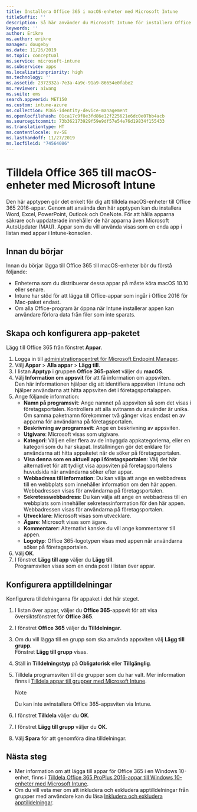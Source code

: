```yaml
---
title: Installera Office 365 i macOS-enheter med Microsoft Intune
titleSuffix: ''
description: Så här använder du Microsoft Intune för installera Office 365-appar på macOS-enheter.
keywords: ''
author: Erikre
ms.author: erikre
manager: dougeby
ms.date: 11/26/2019
ms.topic: conceptual
ms.service: microsoft-intune
ms.subservice: apps
ms.localizationpriority: high
ms.technology: ''
ms.assetid: 2372332a-7e3a-4a9c-91a9-86654e0fabe2
ms.reviewer: aiwang
ms.suite: ems
search.appverid: MET150
ms.custom: intune-azure
ms.collection: M365-identity-device-management
ms.openlocfilehash: 01ca17c9f8e3fd86e12f225621e6dc0e07bb4acb
ms.sourcegitcommit: 73b362173929f59e9df57e54e76d19834f155433
ms.translationtype: HT
ms.contentlocale: sv-SE
ms.lasthandoff: 11/27/2019
ms.locfileid: "74564086"
---
```

# <a name="assign-office-365-to-macos-devices-with-microsoft-intune"></a>Tilldela Office 365 till macOS-enheter med Microsoft Intune

Den här apptypen gör det enkelt för dig att tilldela macOS-enheter till Office 365 2016-appar. Genom att använda den här apptypen kan du installera Word, Excel, PowerPoint, Outlook och OneNote. För att hålla apparna säkrare och uppdaterade innehåller de här apparna även Microsoft AutoUpdater (MAU). Appar som du vill använda visas som en enda app i listan med appar i Intune-konsolen.


## <a name="before-you-start"></a>Innan du börjar

Innan du börjar lägga till Office 365 till macOS-enheter bör du förstå följande:

- Enheterna som du distribuerar dessa appar på måste köra macOS 10.10 eller senare.
- Intune har stöd för att lägga till Office-appar som ingår i Office 2016 för Mac-paket endast.
- Om alla Office-program är öppna när Intune installerar appen kan användare förlora data från filer som inte sparats.

## <a name="create-and-configure-the-app-suite"></a>Skapa och konfigurera app-paketet

Lägg till Office 365 från fönstret **Appar**.
1. Logga in till [administrationscentret för Microsoft Endpoint Manager](https://go.microsoft.com/fwlink/?linkid=2109431).
2. Välj **Appar** > **Alla appar** > **Lägg till**.
3. I listan **Apptyp** i gruppen **Office 365-paket** väljer du **macOS**.
4. Välj **Information om appsvit** för att få information om appsviten.  
    Den här informationen hjälper dig att identifiera appsviten i Intune och hjälper användarna att hitta appsviten det i företagsportalappen.
5. Ange följande information:
    - **Namn på programsvit**: Ange namnet på appsviten så som det visas i företagsportalen. Kontrollera att alla svitnamn du använder är unika. Om samma paketnamn förekommer två gånger visas endast en av apparna för användarna på företagsportalen.
    - **Beskrivning av programsvit**: Ange en beskrivning av appsviten.
    - **Utgivare**: Microsoft visas som utgivare.
    - **Kategori**: Välj en eller flera av de inbyggda appkategorierna, eller en kategori som du har skapat. Inställningen gör det enklare för användarna att hitta appaketet när de söker på företagsportalen.
    - **Visa denna som en aktuell app i företagsportalen**: Välj det här alternativet för att tydligt visa appsviten på företagsportalens huvudsida när användarna söker efter appar.
    - **Webbadress till information**: Du kan välja att ange en webbadress till en webbplats som innehåller information om den här appen. Webbadressen visas för användarna på företagsportalen.
    - **Sekretesswebbadress**: Du kan välja att ange en webbadress till en webbplats som innehåller sekretessinformation för den här appen. Webbadressen visas för användarna på företagsportalen.
    - **Utvecklare**: Microsoft visas som utvecklare.
    - **Ägare**: Microsoft visas som ägare.
    - **Kommentarer**: Alternativt kanske du vill ange kommentarer till appen.
    - **Logotyp**: Office 365-logotypen visas med appen när användarna söker på företagsportalen.
6. Välj **OK**.
7. I fönstret **Lägg till app** väljer du **Lägg till**.  
    Programsviten visas som en enda post i listan över appar.

## <a name="configure-app-assignments"></a>Konfigurera apptilldelningar

Konfigurera tilldelningarna för appaket i det här steget. 

1. I listan över appar, väljer du **Office 365**-appsvit för att visa översiktsfönstret för **Office 365**.
2. I fönstret **Office 365** väljer du **Tilldelningar**.
3. Om du vill lägga till en grupp som ska använda appsviten välj **Lägg till grupp**.  
    Fönstret **Lägg till grupp** visas.
4. Ställ in **Tilldelningstyp** på **Obligatorisk** eller **Tillgänglig**.
5. Tilldela programsviten till de grupper som du har valt. Mer information finns i [Tilldela appar till grupper med Microsoft Intune](apps-deploy.md).

    >[!Note]
    > Du kan inte avinstallera Office 365-appsviten via Intune.

5. I fönstret **Tilldela** väljer du **OK**.
6. I fönstret **Lägg till grupp** väljer du **OK**.
7. Välj **Spara** för att genomföra dina tilldelningar.

## <a name="next-steps"></a>Nästa steg

- Mer information om att lägga till appar för Office 365 i en Windows 10-enhet, finns i [Tilldela Office 365 ProPlus 2016-appar till Windows 10-enheter med Microsoft Intune](apps-add-office365.md).
- Om du vill veta mer om att inkludera och exkludera apptilldelningar från grupper med användare kan du läsa [Inkludera och exkludera apptilldelningar](apps-inc-exl-assignments.md).
